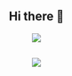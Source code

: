 <h2 style="text-align: center;">Hi there 👋</h2>

<div style="display: flex; flex-direction: column; align-items: center;">
<a href="https://github.com/anuraghazra/github-readme-stats" style="padding-bottom: 2em">
  <img align="center" src="https://github-readme-stats.vercel.app/api?username=StEgo2103&theme=ayu-mirage" />
</a>

<a href="https://github.com/anuraghazra/github-readme-stats">
  <img align="center" src="https://github-readme-stats.vercel.app/api/top-langs/?username=StEgo2103&langs_count=8&theme=ayu-mirage&layout=pie" />
</a>
</div>
